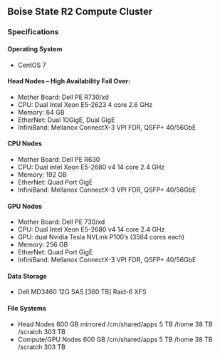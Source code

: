 ## Boise State R2 Compute Cluster

### Specifications

#### Operating System
- CentOS 7

#### Head Nodes – High Availability Fail Over:
- Mother Board: Dell PE R730/xd
- CPU: Dual Intel Xeon E5-2623 4 core 2.6 GHz
- Memory: 64 GB
- EtherNet: Dual 10GigE, Dual GigE
- InfiniBand: Mellanox ConnectX-3 VPI FDR, QSFP+ 40/56GbE

#### CPU Nodes
- Mother Board: Dell PE R630
- CPU: Dual intel Xeon E5-2680 v4 14 core 2.4 GHz
- Memory: 192 GB
- EtherNet: Quad Port GigE
- InfiniBand: Mellanox ConnectX-3 VPI FDR, QSFP+ 40/56GbE

#### GPU Nodes
- Mother Board: Dell PE 730/xd
- CPU: Dual Intel Xeon E5-2680 v4 14 core 2.4 GHz
- GPU: dual Nvidia Tesla NVLink P100’s (3584 cores each)
- Memory: 256 GB
- EtherNet: Quad Port GigE
- InfiniBand: Mellanox ConnectX-3 VPI FDR, QSFP+ 40/56GbE

#### Data Storage
- Dell MD3460 12G SAS [360 TB] Raid-6 XFS

#### File Systems
- Head Nodes 600 GB mirrored /cm/shared/apps 5 TB /home 38 TB /scratch 303 TB
- Compute/GPU Nodes 600 GB /cm/shared/apps 5 TB /home 38 TB /scratch 303 TB
